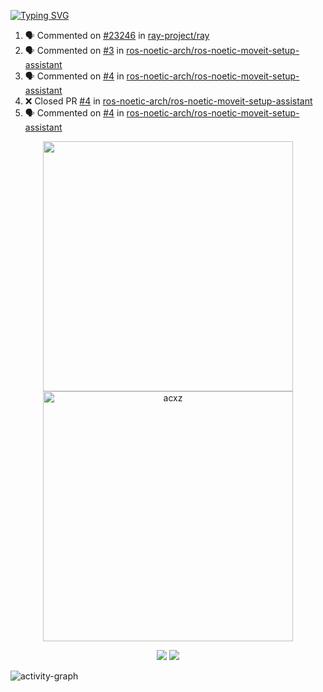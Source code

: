 [![Typing SVG](https://readme-typing-svg.herokuapp.com?size=16&color=AFFFA3&multiline=true&height=75&lines=contributing+to+robotics%2Faerospace%2Fml%2Fgpu+software;packaging+it+for+archlinux;ricer)](https://git.io/typing-svg)

<!--START_SECTION:activity-->
1. 🗣 Commented on [#23246](https://github.com/ray-project/ray/issues/23246) in [ray-project/ray](https://github.com/ray-project/ray)
2. 🗣 Commented on [#3](https://github.com/ros-noetic-arch/ros-noetic-moveit-setup-assistant/issues/3) in [ros-noetic-arch/ros-noetic-moveit-setup-assistant](https://github.com/ros-noetic-arch/ros-noetic-moveit-setup-assistant)
3. 🗣 Commented on [#4](https://github.com/ros-noetic-arch/ros-noetic-moveit-setup-assistant/issues/4) in [ros-noetic-arch/ros-noetic-moveit-setup-assistant](https://github.com/ros-noetic-arch/ros-noetic-moveit-setup-assistant)
4. ❌ Closed PR [#4](https://github.com/ros-noetic-arch/ros-noetic-moveit-setup-assistant/pull/4) in [ros-noetic-arch/ros-noetic-moveit-setup-assistant](https://github.com/ros-noetic-arch/ros-noetic-moveit-setup-assistant)
5. 🗣 Commented on [#4](https://github.com/ros-noetic-arch/ros-noetic-moveit-setup-assistant/issues/4) in [ros-noetic-arch/ros-noetic-moveit-setup-assistant](https://github.com/ros-noetic-arch/ros-noetic-moveit-setup-assistant)
<!--END_SECTION:activity-->

<p align="center">
  <img width="400em" src=https://github-readme-stats.vercel.app/api?username=acxz&include_all_commits=true&show_icons=true />
  <img width="400em" src="https://github-readme-streak-stats.herokuapp.com/?user=acxz&" alt="acxz" />
</p>

<p align="center">
  <img src=https://github-readme-stats.vercel.app/api/top-langs/?username=acxz&layout=compact />
  <img src=https://github-profile-trophy.vercel.app/?username=acxz&row=2&column=4 />
</p>

![activity-graph](https://activity-graph.herokuapp.com/graph?username=acxz&theme=aqua)
